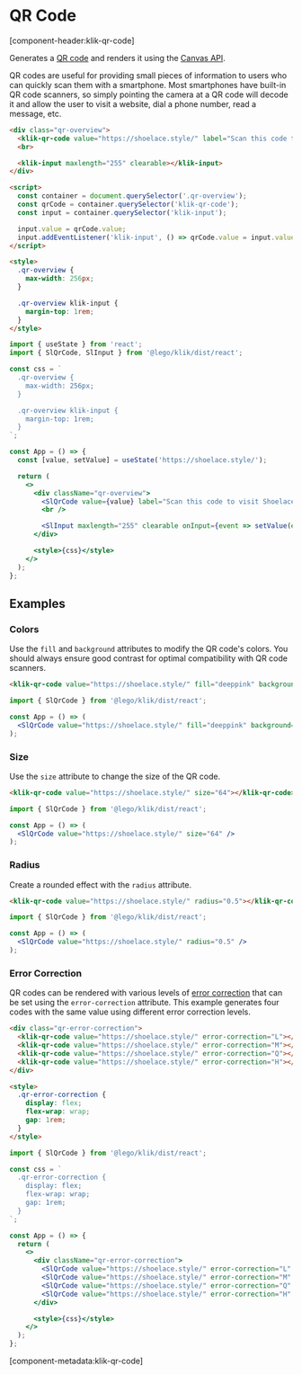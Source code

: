 # QR Code

[component-header:klik-qr-code]

Generates a [QR code](https://www.qrcode.com/) and renders it using the [Canvas API](https://developer.mozilla.org/en-US/docs/Web/API/Canvas_API).

QR codes are useful for providing small pieces of information to users who can quickly scan them with a smartphone. Most smartphones have built-in QR code scanners, so simply pointing the camera at a QR code will decode it and allow the user to visit a website, dial a phone number, read a message, etc.

```html preview
<div class="qr-overview">
  <klik-qr-code value="https://shoelace.style/" label="Scan this code to visit Shoelace on the web!"></klik-qr-code>
  <br>

  <klik-input maxlength="255" clearable></klik-input>
</div>

<script>
  const container = document.querySelector('.qr-overview');
  const qrCode = container.querySelector('klik-qr-code');
  const input = container.querySelector('klik-input');

  input.value = qrCode.value;
  input.addEventListener('klik-input', () => qrCode.value = input.value);
</script>

<style>
  .qr-overview {
    max-width: 256px;
  }

  .qr-overview klik-input {
    margin-top: 1rem;
  }
</style>
```

```jsx react
import { useState } from 'react';
import { SlQrCode, SlInput } from '@lego/klik/dist/react';

const css = `
  .qr-overview {
    max-width: 256px;
  }

  .qr-overview klik-input {
    margin-top: 1rem;
  }
`;

const App = () => {
  const [value, setValue] = useState('https://shoelace.style/');

  return (
    <>
      <div className="qr-overview">
        <SlQrCode value={value} label="Scan this code to visit Shoelace on the web!" />
        <br />

        <SlInput maxlength="255" clearable onInput={event => setValue(event.target.value)} />
      </div>

      <style>{css}</style>
    </>
  );
};
```

## Examples

### Colors

Use the `fill` and `background` attributes to modify the QR code's colors. You should always ensure good contrast for optimal compatibility with QR code scanners.

```html preview
<klik-qr-code value="https://shoelace.style/" fill="deeppink" background="white"></klik-qr-code>
```

```jsx react
import { SlQrCode } from '@lego/klik/dist/react';

const App = () => (
  <SlQrCode value="https://shoelace.style/" fill="deeppink" background="white" />
);
```

### Size

Use the `size` attribute to change the size of the QR code.

```html preview
<klik-qr-code value="https://shoelace.style/" size="64"></klik-qr-code>
```

```jsx react
import { SlQrCode } from '@lego/klik/dist/react';

const App = () => (
  <SlQrCode value="https://shoelace.style/" size="64" />
);
```

### Radius

Create a rounded effect with the `radius` attribute.

```html preview
<klik-qr-code value="https://shoelace.style/" radius="0.5"></klik-qr-code>
```

```jsx react
import { SlQrCode } from '@lego/klik/dist/react';

const App = () => (
  <SlQrCode value="https://shoelace.style/" radius="0.5" />
);
```

### Error Correction

QR codes can be rendered with various levels of [error correction](https://www.qrcode.com/en/about/error_correction.html) that can be set using the `error-correction` attribute. This example generates four codes with the same value using different error correction levels.

```html preview
<div class="qr-error-correction">
  <klik-qr-code value="https://shoelace.style/" error-correction="L"></klik-qr-code>
  <klik-qr-code value="https://shoelace.style/" error-correction="M"></klik-qr-code>
  <klik-qr-code value="https://shoelace.style/" error-correction="Q"></klik-qr-code>
  <klik-qr-code value="https://shoelace.style/" error-correction="H"></klik-qr-code>
</div>

<style>
  .qr-error-correction {
    display: flex;
    flex-wrap: wrap;
    gap: 1rem;
  }
</style>
```

```jsx react
import { SlQrCode } from '@lego/klik/dist/react';

const css = `
  .qr-error-correction {
    display: flex;
    flex-wrap: wrap;
    gap: 1rem;
  }
`;

const App = () => {
  return (
    <>
      <div className="qr-error-correction">
        <SlQrCode value="https://shoelace.style/" error-correction="L" />
        <SlQrCode value="https://shoelace.style/" error-correction="M" />
        <SlQrCode value="https://shoelace.style/" error-correction="Q" />
        <SlQrCode value="https://shoelace.style/" error-correction="H" />
      </div>

      <style>{css}</style>
    </>
  );
};
```

[component-metadata:klik-qr-code]
